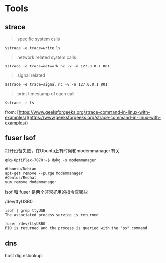 Tools
======

strace
-----

>  specific system calls

	$strace -e trace=write ls

> network related system calls

	$strace -e trace=network nc -v -n 127.0.0.1 801

> signal related 

	$strace -e trace=signal nc -v -n 127.0.0.1 801

>  print timestamp of each call

	$strace -r ls



from:
[https://www.geeksforgeeks.org/strace-command-in-linux-with-examples/](https://www.geeksforgeeks.org/strace-command-in-linux-with-examples/)

fuser lsof
-----

打开设备失败，在Ubuntu上有时候和modemmanager 有关

	q@q-OptiPlex-7070:~$ dpkg -s modemmanager
	
	#Ubuntu/Debian
	apt-get remove --purge Modemmanager
	#Centos/Redhat
	yum remove Modemmanager


lsof 和 fuser 是两个非常好用的指令查哪些


 /dev/ttyUSB0

	lsof | grep ttyUSB
	The associated process service is returned

	fuser /dev/ttyUSB0
	PID is returned and the process is queried with the "ps" command

dns
--------

host dig nslookup



